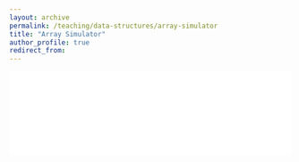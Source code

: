 ```yaml
---
layout: archive
permalink: /teaching/data-structures/array-simulator
title: "Array Simulator"
author_profile: true
redirect_from: 
---
```


<iframe id="dynamic-iframe" src="../files/data_structures/slides/Bolum_02_Diziler.html" width="100%" style="border: none;"></iframe>

<script>
  const iframe = document.getElementById('dynamic-iframe');
  iframe.onload = () => {
    iframe.style.height = iframe.contentWindow.document.body.scrollHeight + 'px';
  };
</script>

